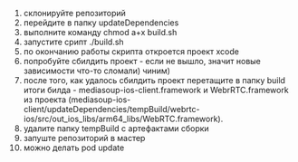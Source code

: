 1. склонируйте репозиторий
2. перейдите в папку updateDependencies
3. выполните команду chmod a+x build.sh 
4. запустите срипт ./build.sh 
5. по окончанию работы скрипта откроется проект xcode
6. попробуйте сбилдить проект - если не вышло, значит новые зависимости что-то сломали) чиним)
7. после того, как удалось сбилдить проект перетащите в папку build итоги билда - mediasoup-ios-client.framework и WebrRTC.framework из проекта (mediasoup-ios-client/updateDependencies/tempBuild/webrtc-ios/src/out_ios_libs/arm64_libs/WebRTC.framework). 
8. удалите папку tempBuild с артефактами сборки
9. запуште репозиторий в мастер
10. можно делать pod update
